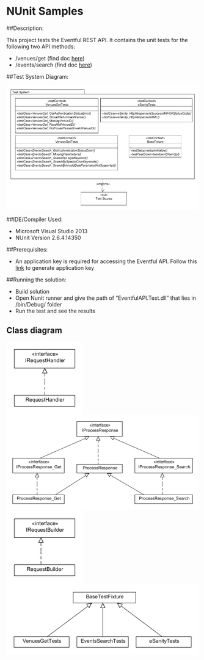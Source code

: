 # NUnit Samples


##Description:	

This project tests the Eventful REST API. 
It contains the unit tests for the following two API methods:

+ /venues/get (find doc [here](http://api.eventful.com/docs/venues/get))
+ /events/search (find doc [here](http://api.eventful.com/docs/events/search))


##Test System Diagram:

![Test system diagram](https://github.com/parminder7/NUnit/blob/master/img/TestSystemDiagram.png)


##IDE/Compiler Used:	

+ Microsoft Visual Studio 2013
+ NUnit Version 2.6.4.14350


##Prerequisites:

+ An application key is required for accessing the Eventful API. Follow this [link](http://api.eventful.com/keys) to generate application key  


##Running the solution:

+ Build solution
+ Open Nunit runner and give the path of “EventfulAPI.Test.dll” that lies in /bin/Debug/ folder
+ Run the test and see the results


## Class diagram

![](https://github.com/parminder7/NUnit/blob/master/img/Classdiagram_src3.png)![Class diagram of Test Source](https://github.com/parminder7/NUnit/blob/master/img/Classdiagram_src1.png)![](https://github.com/parminder7/NUnit/blob/master/img/Classdiagram_src2.png)![](https://github.com/parminder7/NUnit/blob/master/img/Classdiagram_src4.png)

